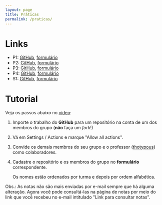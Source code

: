 ```yaml
---
layout: page
title: Práticas
permalink: /praticas/
---
```


# Links

* P1: [GitHub](https://github.com/thotypous/redes-p1), [formulário]()
* P2: [GitHub](https://github.com/thotypous/redes-p2), [formulário]()
* P3: [GitHub](https://github.com/thotypous/redes-p3), [formulário]()
* P4: [GitHub](https://github.com/thotypous/redes-p4), [formulário]()
* S1: [GitHub](https://github.com/thotypous/redes-s1), [formulário]()

# Tutorial

Veja os passos abaixo no [vídeo](https://youtu.be/JtQzTGoF8jM):

1. Importe o trabalho do **GitHub** para um repositório na conta de um dos membros do grupo (**não** faça um *fork*!)

2. Vá em Settings / Actions e marque "Allow all actions".

3. Convide os demais membros do seu grupo e o professor ([thotypous](https://GitHub.com/thotypous)) como colaboradores.

4. Cadastre o repositório e os membros do grupo no **formulário** correspondente.

   Os nomes estão ordenados por turma e depois por ordem alfabética.

Obs.: As notas não são mais enviadas por e-mail sempre que há alguma alteração. Agora você pode consultá-las na página de notas por meio do link que você recebeu no e-mail intitulado "Link para consultar notas".
